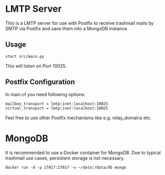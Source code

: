 # LMTP Server

This is a LMTP server for use with Postfix to receive trashmail mails by SMTP via Postfix and
save them into a MongoDB instance.

## Usage

    start src/main.py

This will listen on Port 10025.

## Postfix Configuration

In main.cf you need following options:

    mailbox_transport = lmtp:inet:localhost:10025
    virtual_transport = lmtp:inet:localhost:10025

Feel free to use other Postfix mechanisms like e.g.
relay_domains etc.

# MongoDB

It is recommended to use a Docker container for MongoDB. Due to
typical trashmail use cases, persistent storage is not necessary.

    docker run -d -p 27017:27017 -v ~/data:/data/db mongo

